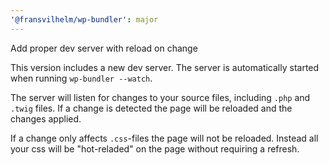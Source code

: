 ```yaml
---
'@fransvilhelm/wp-bundler': major
---
```


Add proper dev server with reload on change

This version includes a new dev server. The server is automatically started when running `wp-bundler --watch`.

The server will listen for changes to your source files, including `.php` and `.twig` files. If a change is detected the
page will be reloaded and the changes applied.

If a change only affects `.css`-files the page will not be reloaded. Instead all your css will be "hot-reladed" on the
page without requiring a refresh.

